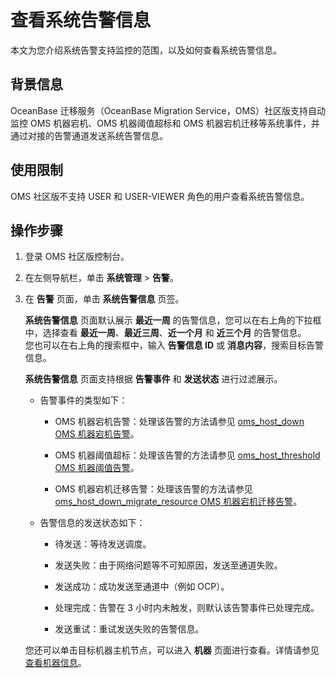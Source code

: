 # 查看系统告警信息

本文为您介绍系统告警支持监控的范围，以及如何查看系统告警信息。

## 背景信息

OceanBase 迁移服务（OceanBase Migration Service，OMS）社区版支持自动监控 OMS 机器宕机、OMS 机器阈值超标和 OMS 机器宕机迁移等系统事件，并通过对接的告警通道发送系统告警信息。

## 使用限制

OMS 社区版不支持 USER 和 USER-VIEWER 角色的用户查看系统告警信息。

## 操作步骤

1. 登录 OMS 社区版控制台。

2. 在左侧导航栏，单击 **系统管理** \> **告警**。

3. 在 **告警** 页面，单击 **系统告警信息** 页签。

   **系统告警信息** 页面默认展示 **最近一周** 的告警信息，您可以在右上角的下拉框中，选择查看 **最近一周**、**最近三周**、**近一个月** 和 **近三个月** 的告警信息。<br>您也可以在右上角的搜索框中，输入 **告警信息 ID** 或 **消息内容**，搜索目标告警信息。

   **系统告警信息** 页面支持根据 **告警事件** 和 **发送状态** 进行过滤展示。

   * 告警事件的类型如下：

     * OMS 机器宕机告警：处理该告警的方法请参见 [oms_host_down OMS 机器宕机告警](../../1200.reference-guide/300.alarm-reference/100.oms-host-down.md)。

     * OMS 机器阈值超标：处理该告警的方法请参见 [oms_host_threshold OMS 机器阈值告警](../../1200.reference-guide/300.alarm-reference/300.oms-host-threshold.md)。

     * OMS 机器宕机迁移告警：处理该告警的方法请参见[oms_host_down_migrate_resource OMS 机器宕机迁移告警](../../1200.reference-guide/300.alarm-reference/200.oms-host-down-migrate-resource.md)。

   * 告警信息的发送状态如下：

     * 待发送：等待发送调度。

     * 发送失败：由于网络问题等不可知原因，发送至通道失败。

     * 发送成功：成功发送至通道中（例如 OCP）。

     * 处理完成：告警在 3 小时内未触发，则默认该告警事件已处理完成。

     * 发送重试：重试发送失败的告警信息。

   您还可以单击目标机器主机节点，可以进入 **机器** 页面进行查看。详情请参见 [查看机器信息](../../900.o-m-manual/300.server/100.view-server-information.md)。
